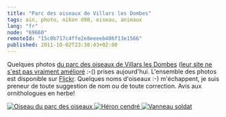 ```yaml
---
title: "Parc des oiseaux de Villars les Dombes"
tags: ain, photo, nikon d90, oiseau, animaux
lang: "fr"
node: "69660"
remoteId: "15c0b717c4ffe2e8eeeeb406f13e1566"
published: 2011-10-02T23:38:43+02:00
---
```


Quelques photos [du parc des oiseaux de Villars les Dombes](http://www.parcdesoiseaux.com/fr/) ([leur site ne s'est pas vraiment amélioré](/post/le-site-du-parc-des-oiseaux) :-() prises aujourd'hui. L'ensemble des photos est disponible sur [Flickr](http://www.flickr.com/photos/tigr0u/sets/72157627802960454/). Quelques noms d'oiseaux :-) m'échappent, je suis preneur de toute suggestion de nom ou de toute correction. Avis aux ornithologues en herbe!

<a href="/images/oiseau-du-parc-des-oiseaux.jpg"><img loading="lazy" src="/images/660x/oiseau-du-parc-des-oiseaux.jpg" alt="Oiseau du parc des oiseaux">
</a>
<a href="/images/heron-cendre.jpg"><img loading="lazy" src="/images/660x/heron-cendre.jpg" alt="Héron cendré">
</a>
<a href="/images/vanneau-soldat.jpg"><img loading="lazy" src="/images/660x/vanneau-soldat.jpg" alt="Vanneau soldat">
</a>
